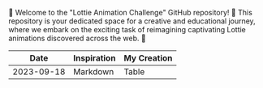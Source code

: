 👋 Welcome to the "Lottie Animation Challenge" GitHub repository! 🌟
This repository is your dedicated space for a creative and educational journey,
where we embark on the exciting task of reimagining captivating Lottie animations discovered across the web. 🚀

| Date       | Inspiration | My Creation |
| ---------- | -----------| -----------|
| 2023-09-18 | Markdown   | Table      |
